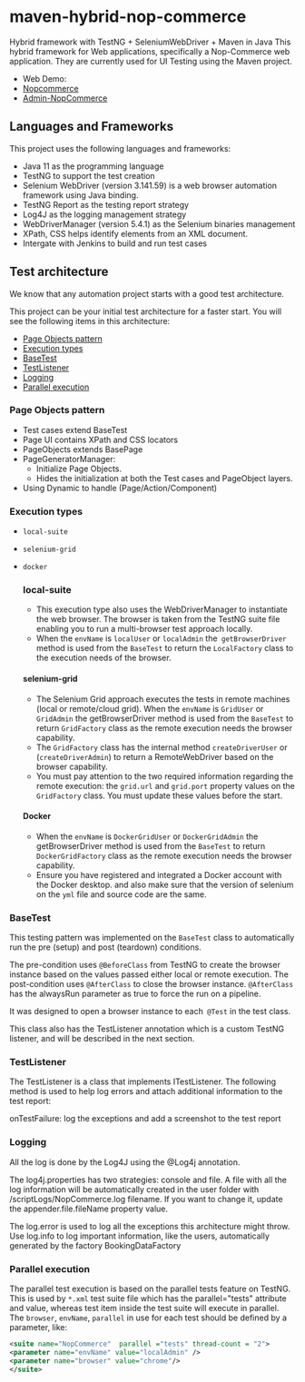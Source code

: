# maven-hybrid-nop-commerce
Hybrid framework with TestNG + SeleniumWebDriver + Maven in Java
This hybrid framework for Web applications, specifically a Nop-Commerce web application. They are currently used for UI Testing using the Maven project.
- Web Demo:
 - [Nopcommerce](https://demo.nopcommerce.com/)
 - [Admin-NopCommerce](https://admin-demo.nopcommerce.com/)
 
## Languages and Frameworks
This project uses the following languages and frameworks:

- Java 11 as the programming language
- TestNG to support the test creation
- Selenium WebDriver (version 3.141.59) is a web browser automation framework using Java binding.
- TestNG Report as the testing report strategy
- Log4J as the logging management strategy
- WebDriverManager (version 5.4.1) as the Selenium binaries management
- XPath, CSS helps identify elements from an XML document.
- Intergate with Jenkins to build and run test cases

## Test architecture
We know that any automation project starts with a good test architecture.

This project can be your initial test architecture for a faster start. You will see the following items in this architecture:

- [Page Objects pattern](https://github.com/TuongNguyenDong/maven-hybrid-nopcommerce/blob/master/README.md#page-objects-pattern)
- [Execution types](https://github.com/TuongNguyenDong/maven-hybrid-nopcommerce/blob/master/README.md#execution-types)
- [BaseTest](https://github.com/TuongNguyenDong/maven-hybrid-nopcommerce/blob/master/README.md#basetest)
- [TestListener](https://github.com/TuongNguyenDong/maven-hybrid-nopcommerce/blob/master/README.md#testlistener)
- [Logging](https://github.com/TuongNguyenDong/maven-hybrid-nopcommerce/blob/master/README.md#logging)
- [Parallel execution](https://github.com/TuongNguyenDong/maven-hybrid-nopcommerce/blob/master/README.md#parallel-execution)

### Page Objects pattern
- Test cases extend BaseTest
- Page UI contains XPath and CSS locators
- PageObjects extends BasePage
- PageGeneratorManager:
  - Initialize Page Objects.
  - Hides the initialization at both the Test cases and PageObject layers.
- Using Dynamic to handle (Page/Action/Component)

### Execution types

- `local-suite`
- `selenium-grid`
- `docker`
  ### local-suite
  - This execution type also uses the WebDriverManager to instantiate the web browser. The browser is taken from the TestNG suite file enabling you to run a multi-browser test approach locally.
  - When the `envName` is `localUser` or `localAdmin` the` getBrowserDriver` method is used from the `BaseTest` to return the `LocalFactory` class to the execution needs of the browser.
    
  #### selenium-grid
  - The Selenium Grid approach executes the tests in remote machines (local or remote/cloud grid). When the `envName` is `GridUser` or `GridAdmin` the getBrowserDriver method is used from the `BaseTest` to return `GridFactory` class as the remote execution needs the browser capability.  
  - The `GridFactory` class has the internal method `createDriverUser` or (`createDriverAdmin`) to return a RemoteWebDriver based on the browser capability.
  - You must pay attention to the two required information regarding the remote execution: the `grid.url` and `grid.port` property values on the `GridFactory` class. You must update these values before the start.
        
  #### Docker
  - When the `envName` is `DockerGridUser` or `DockerGridAdmin` the getBrowserDriver method is used from the `BaseTest` to return `DockerGridFactory` class as the remote execution needs the browser capability.
  - Ensure you have registered and integrated a Docker account with the Docker desktop. and also make sure that the version of selenium on the `yml` file and source code are the same.

    
### BaseTest
This testing pattern was implemented on the `BaseTest` class to automatically run the pre (setup) and post (teardown) conditions.

The pre-condition uses `@BeforeClass` from TestNG to create the browser instance based on the values passed either local or remote execution. The post-condition uses `@AfterClass` to close the browser instance. `@AfterClass` has the alwaysRun parameter as true to force the run on a pipeline.

It was designed to open a browser instance to each` @Test` in the test class.

This class also has the TestListener annotation which is a custom TestNG listener, and will be described in the next section.

###  TestListener
The TestListener is a class that implements ITestListener. The following method is used to help log errors and attach additional information to the test report:

onTestFailure: log the exceptions and add a screenshot to the test report


###  Logging
All the log is done by the Log4J using the @Log4j annotation.

The log4j.properties has two strategies: console and file. A file with all the log information will be automatically created in the user folder with /scriptLogs/NopCommerce.log filename. If you want to change it, update the appender.file.fileName property value.

The log.error is used to log all the exceptions this architecture might throw. Use log.info to log important information, like the users, automatically generated by the factory BookingDataFactory

### Parallel execution
The parallel test execution is based on the parallel tests feature on TestNG. This is used by `*.xml` test suite file which has the parallel="tests" attribute and value, whereas test item inside the test suite will execute in parallel. The `browser`, `envName`, `parallel` in use for each test should be defined by a parameter, like:

```xml
<suite name="NopCommerce"  parallel ="tests" thread-count = "2">
<parameter name="envName" value="localAdmin" />
<parameter name="browser" value="chrome"/>
</suite>
```
